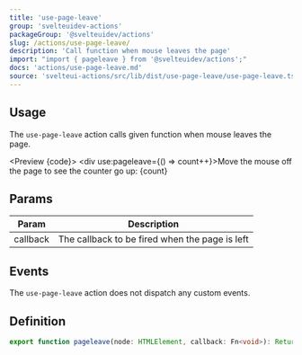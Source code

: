 ```yaml
---
title: 'use-page-leave'
group: 'svelteuidev-actions'
packageGroup: '@svelteuidev/actions'
slug: /actions/use-page-leave/
description: 'Call function when mouse leaves the page'
import: "import { pageleave } from '@svelteuidev/actions';"
docs: 'actions/use-page-leave.md'
source: 'svelteui-actions/src/lib/dist/use-page-leave/use-page-leave.ts'
---
```


<script lang='ts'>
	import { pageleave } from '@svelteuidev/actions';
    import { Heading, Preview } from 'components'

    const code = `
    <script>
        import { pageleave } from '@svelteuidev/actions';

        $: count = 0;
    <\/script>

    <div use:pageleave={() => count++}>Move the mouse off the page to see the counter go up: {count}<\/div>
    `;

    $: count = 0;
</script>

<Heading />

## Usage

The `use-page-leave` action calls given function when mouse leaves the page.

<Preview {code}>
    <div use:pageleave={() => count++}>Move the mouse off the page to see the counter go up: {count}</div>
</Preview>

## Params

| Param    | Description                                    |
| -------- | ---------------------------------------------- |
| callback | The callback to be fired when the page is left |

## Events

The `use-page-leave` action does not dispatch any custom events.

## Definition

```ts
export function pageleave(node: HTMLElement, callback: Fn<void>): ReturnType<Action>;
```
